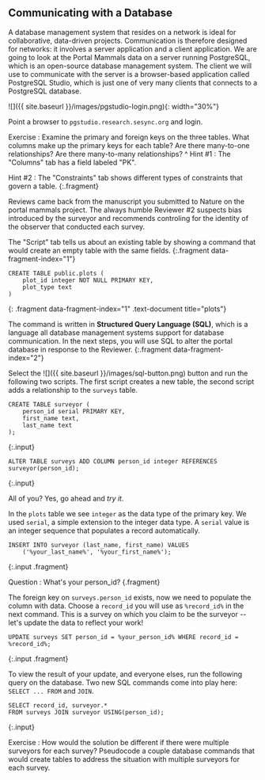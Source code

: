 ---
---

## Communicating with a Database

A database management system that resides on a network is ideal for collaborative, data-driven projects.
Communication is therefore designed for networks: it involves a server application and a client application.
We are going to look at the Portal Mammals data on a server running PostgreSQL, which is an open-source database management system.
The client we will use to communicate with the server is a browser-based application called PostgreSQL Studio, which is just one of very many clients that connects to a PostgreSQL database.

![]({{ site.baseurl }}/images/pgstudio-login.png){: width="30%"}

Point a browser to `pgstudio.research.sesync.org` and login.

<!--split-->

Exercise
: Examine the primary and foreign keys on the three tables. What columns make up the primary keys for each table? Are there many-to-one relationships? Are there many-to-many relationships?
^
Hint #1
: The "Columns" tab has a field labeled "PK".

Hint #2
: The "Constraints" tab shows different types of constraints that govern a table.
{:.fragment}

<!--split-->

Reviews came back from the manuscript you submitted to Nature on the portal mammals project.
The always humble Reviewer #2 suspects bias introduced by the surveyor and recommends controling for the identity of the observer that conducted each survey.

The "Script" tab tells us about an existing table by showing a command that would create an empty table with the same fields.
{:.fragment data-fragment-index="1"}

~~~
CREATE TABLE public.plots (
    plot_id integer NOT NULL PRIMARY KEY,
    plot_type text
)
~~~
{: .fragment data-fragment-index="1" .text-document title="plots"}

The command is written in **Structured Query Language (SQL)**, which is a language all database management systems support for database communication.
In the next steps, you will use SQL to alter the portal database in response to the Reviewer.
{:.fragment data-fragment-index="2"}

<!--split-->

Select the ![]({{ site.baseurl }}/images/sql-button.png) button and run the following two scripts.
The first script creates a new table, the second script adds a relationship to the `surveys` table.

~~~
CREATE TABLE surveyor (
    person_id serial PRIMARY KEY,
    first_name text,
    last_name text
);
~~~
{:.input}

~~~
ALTER TABLE surveys ADD COLUMN person_id integer REFERENCES surveyor(person_id);
~~~
{:.input}

All of you? Yes, go ahead and *try it*.

<!--split-->

In the `plots` table we see `integer` as the data type of the primary key.
We used `serial`, a simple extension to the integer data type.
A `serial` value is an integer sequence that populates a record automatically.

~~~
INSERT INTO surveyor (last_name, first_name) VALUES
    ('%your_last_name%', '%your_first_name%');
~~~
{:.input .fragment}

Question
: What's your person_id?
{.fragment}

<!--split-->

The foreign key on `surveys.person_id` exists, now we need to populate the column with data.
Choose a `record_id` you will use as `%record_id%` in the next command.
This is a survey on which you claim to be the surveyor -- let's update the data to reflect your work!

~~~
UPDATE surveys SET person_id = %your_person_id% WHERE record_id = %record_id%;
~~~
{:.input .fragment}

<!--split-->

To view the result of your update, and everyone elses, run the following query on the database.
Two new SQL commands come into play here: `SELECT ... FROM` and `JOIN`.

~~~
SELECT record_id, surveyor.*
FROM surveys JOIN surveyor USING(person_id);
~~~
{:.input}

<!--split-->

Exercise
: How would the solution be different if there were multiple surveyors for each survey? Pseudocode a couple database commands that would create tables to address the situation with multiple surveyors for each survey.
